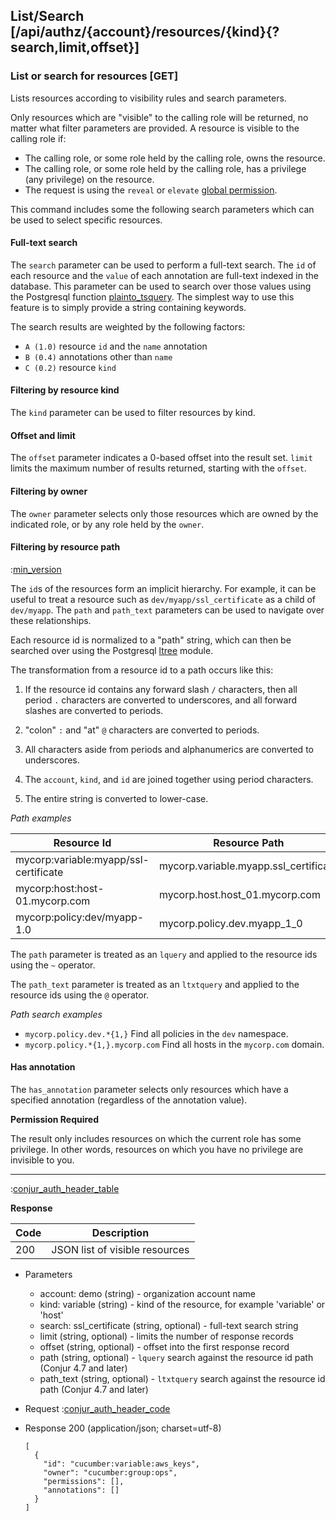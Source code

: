 ## List/Search [/api/authz/{account}/resources/{kind}{?search,limit,offset}]

### List or search for resources [GET]

Lists resources according to visibility rules and search parameters.

Only resources which are "visible" to the calling role will be returned, no matter what filter parameters are provided. A resource is visible to the calling role if:

* The calling role, or some role held by the calling role, owns the resource.
* The calling role, or some role held by the calling role, has a privilege (any privilege) on the resource.
* The request is using the `reveal` or `elevate` [global permission](https://developer.conjur.net/reference/services/authorization/global_permissions.html). 

This command includes some the following search parameters which can be used to select specific resources.

#### Full-text search

The `search` parameter can be used to perform a full-text search. The `id` of each resource and the `value` of each annotation are full-text indexed in the database. This parameter can be used to search over those values using the Postgresql function [plainto_tsquery](http://www.postgresql.org/docs/9.3/static/textsearch-controls.html#TEXTSEARCH-PARSING-QUERIES). The simplest way to use this feature is to simply provide a string containing keywords. 

The search results are weighted by the following factors:

* `A (1.0)` resource `id` and the `name` annotation
* `B (0.4)` annotations other than `name`
* `C (0.2)` resource `kind`

#### Filtering by resource kind

The `kind` parameter can be used to filter resources by kind. 

#### Offset and limit

The `offset` parameter indicates a 0-based offset into the result set. `limit` limits the maximum number of results returned, starting with the `offset`.

#### Filtering by owner

The `owner` parameter selects only those resources which are owned by the indicated role, or by any role held by the `owner`. 

#### Filtering by resource path

:[min_version](partials/min_version_4.7.md)
 
The `id`s of the resources form an implicit hierarchy. For example, it can be useful to treat a resource such as `dev/myapp/ssl_certificate` as a child of `dev/myapp`. The `path` and `path_text` parameters can be used to navigate over these relationships.

Each resource id is normalized to a "path" string, which can then be searched over using the Postgresql
[ltree](http://www.postgresql.org/docs/9.3/static/ltree.html) module. 

The transformation from a resource id to a path occurs like this:

1. If the resource id contains any forward slash `/` characters, then all period `.` characters are converted to
underscores, and all forward slashes are converted to periods.

2. "colon" `:` and "at" `@` characters are converted to periods.

3. All characters aside from periods and alphanumerics are converted to underscores.

4. The `account`, `kind`, and `id` are joined together using period characters.

5. The entire string is converted to lower-case.

*Path examples*

|Resource Id|Resource Path|
|----|-----------|
| mycorp:variable:myapp/ssl-certificate | mycorp.variable.myapp.ssl_certificate |
| mycorp:host:host-01.mycorp.com | mycorp.host.host_01.mycorp.com |
| mycorp:policy:dev/myapp-1.0 | mycorp.policy.dev.myapp\_1\_0 |

The `path` parameter is treated as an `lquery` and applied to the resource ids using the `~` operator.

The `path_text` parameter is treated as an `ltxtquery` and applied to the resource ids using the `@` operator.

*Path search examples*

* `mycorp.policy.dev.*{1,}` Find all policies in the `dev` namespace.
* `mycorp.policy.*{1,}.mycorp.com` Find all hosts in the `mycorp.com` domain.

#### Has annotation

The `has_annotation` parameter selects only resources which have a specified annotation (regardless of the annotation value).

**Permission Required**

The result only includes resources on which the current role has some privilege. In other words, resources on which you have no privilege are invisible to you.

---

:[conjur_auth_header_table](partials/conjur_auth_header_table.md)

**Response**

|Code|Description|
|----|-----------|
|200|JSON list of visible resources|

+ Parameters
    + account: demo (string) - organization account name
    + kind: variable (string) - kind of the resource, for example 'variable' or 'host'
    + search: ssl_certificate (string, optional) - full-text search string
    + limit (string, optional) - limits the number of response records
    + offset (string, optional) - offset into the first response record
    + path (string, optional) - `lquery` search against the resource id path (Conjur 4.7 and later)
    + path_text (string, optional) - `ltxtquery` search against the resource id path (Conjur 4.7 and later)

+ Request
    :[conjur_auth_header_code](partials/conjur_auth_header_code.md)

+ Response 200 (application/json; charset=utf-8)

    ```
    [
      {
        "id": "cucumber:variable:aws_keys",
        "owner": "cucumber:group:ops",
        "permissions": [],
        "annotations": []
      }
    ]
    ```
